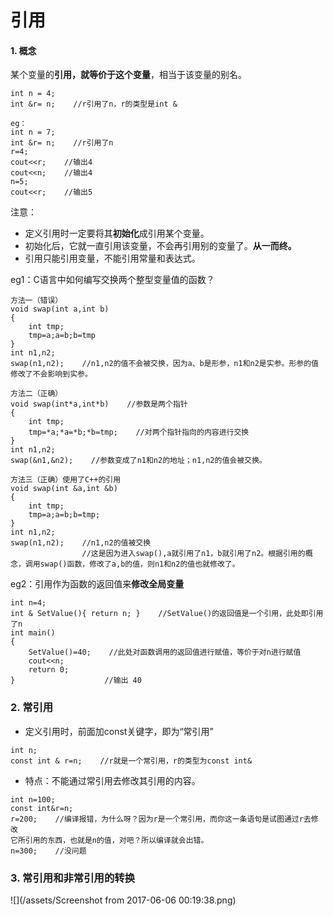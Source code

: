 # 引用

#### 1.  概念

某个变量的**引用，就等价于这个变量**，相当于该变量的别名。

```
int n = 4;
int &r= n;    //r引用了n，r的类型是int &

eg：
int n = 7;
int &r= n;    //r引用了n
r=4;
cout<<r;    //输出4
cout<<n;    //输出4
n=5;
cout<<r;    //输出5
```

注意：

* 定义引用时一定要将其**初始化**成引用某个变量。
* 初始化后，它就一直引用该变量，不会再引用别的变量了。**从一而终。**
* 引用只能引用变量，不能引用常量和表达式。

eg1：C语言中如何编写交换两个整型变量值的函数？

```
方法一（错误）
void swap(int a,int b)
{
    int tmp;
    tmp=a;a=b;b=tmp
}
int n1,n2;
swap(n1,n2);    //n1,n2的值不会被交换，因为a、b是形参，n1和n2是实参。形参的值修改了不会影响到实参。

方法二（正确）
void swap(int*a,int*b)    //参数是两个指针
{
    int tmp;
    tmp=*a;*a=*b;*b=tmp;    //对两个指针指向的内容进行交换
}
int n1,n2;
swap(&n1,&n2);    //参数变成了n1和n2的地址；n1,n2的值会被交换。

方法三（正确）使用了C++的引用
void swap(int &a,int &b)
{
    int tmp;
    tmp=a;a=b;b=tmp;
}
int n1,n2;
swap(n1,n2);    //n1,n2的值被交换
                //这是因为进入swap(),a就引用了n1，b就引用了n2。根据引用的概念，调用swap()函数，修改了a,b的值，则n1和n2的值也就修改了。
```

eg2：引用作为函数的返回值来**修改全局变量**

```
int n=4;
int & SetValue(){ return n; }    //SetValue()的返回值是一个引用，此处即引用了n
int main()
{
    SetValue()=40;    //此处对函数调用的返回值进行赋值，等价于对n进行赋值
    cout<<n;
    return 0;
}                    //输出 40
```

### 2.  常引用

* 定义引用时，前面加const关键字，即为“常引用”

```
int n;
const int & r=n;    //r就是一个常引用，r的类型为const int&
```

* 特点：不能通过常引用去修改其引用的内容。

```
int n=100;
const int&r=n;
r=200;    //编译报错，为什么呀？因为r是一个常引用，而你这一条语句是试图通过r去修改
它所引用的东西，也就是n的值，对吧？所以编译就会出错。
n=300;    //没问题
```

### 3.  常引用和非常引用的转换

![](/assets/Screenshot from 2017-06-06 00:19:38.png)

